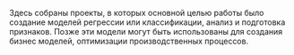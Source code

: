Здесь собраны проекты, в которых основной целью работы было создание моделей регрессии или классификации, анализ и подготовка признаков. Позже эти модели могут быть использованы для создания бизнес моделей, оптимизации производственных процессов. 
